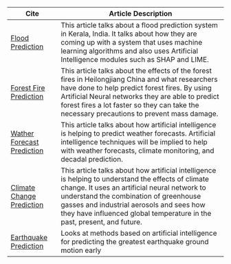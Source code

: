 | Cite | Article Description |
| ---- | ------------------- |
|[Flood Prediction](https://github.com/ACHarrison32/4991-Seminar-Social-Responsibilty/blob/main/Project/Cites/Flood.pdf)|This article talks about a flood prediction system in Kerala, India. It talks about how they are coming up with a system that uses machine learning algorithms and also uses Artificial Intelligence modules such as SHAP and LIME.|
|[Forest Fire Prediction](https://www.mdpi.com/2072-4292/13/9/1813) |This article talks about the effects of the forest fires in Heilongjiang China and what researchers have done to help predict forest fires. By using Artificial Neural networks they are able to predict forest fires a lot faster so they can take the necessary precautions to prevent mass damage.|
|[Wather Forecast Prediction](https://www.mdpi.com/2072-4292/13/16/3209) |This article talks about how artificial intelligence is helping to predict weather forecasts. Artificial intelligence techniques will be implied to help with weather forecasts, climate monitoring, and decadal prediction.|
|[Climate Change Prediction](https://github.com/ACHarrison32/4991-Seminar-Social-Responsibilty/blob/main/Project/Cites/ClimateChangeArticle.pdf) |This article talks about how artificial intelligence is helping to understand the effects of climate change. It uses an artificial neural network to understand the combination of greenhouse gasses and industrial aerosols and sees how they have influenced global temperature in the past, present, and future. |
|[Earthquake Prediction](https://github.com/ACHarrison32/4991-Seminar-Social-Responsibilty/blob/main/Project/Cites/ContentServer.pdf) | Looks at methods based on artificial intelligence for predicting the greatest earthquake ground motion early |
